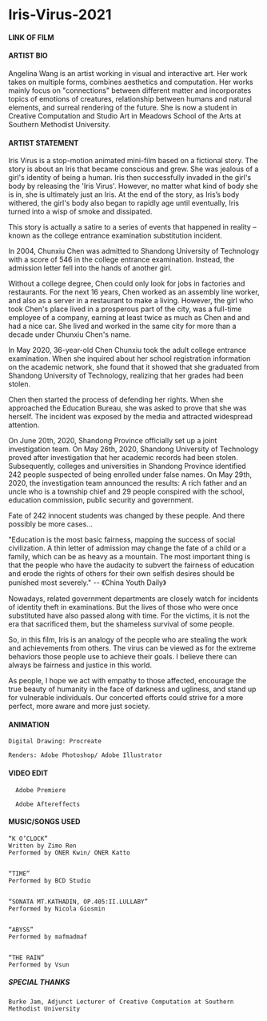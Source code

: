 # Iris-Virus-2021

#### LINK OF FILM


#### ARTIST BIO

Angelina Wang is an artist working in visual and interactive art. Her work takes on multiple forms, combines aesthetics and computation. Her works mainly focus on "connections" between different matter and incorporates topics of emotions of creatures, relationship between humans and natural elements, and surreal rendering of the future. She is now a student in Creative Computation and Studio Art in Meadows School of the Arts at Southern Methodist University.




#### ARTIST STATEMENT

 Iris Virus is a stop-motion animated mini-film based on a fictional story. The story is about an Iris that became conscious and grew. She was jealous of a girl's identity of being a human. Iris then successfully invaded in the girl's body by releasing the 'Iris Virus'. However, no matter what kind of body she is in, she is ultimately just an Iris.  At the end of the story, as Iris’s body withered, the girl's body also began to rapidly age until eventually, Iris turned into a wisp of smoke and dissipated.
                       
     
This story is actually a satire to a series of events that happened in reality – known as the college entrance examination substitution incident.


In 2004, Chunxiu Chen was admitted to Shandong University of Technology with a score of 546 in the college entrance examination. Instead, the admission letter fell into the hands of another girl. 


Without a college degree, Chen could only look for jobs in factories and restaurants. For the next 16 years, Chen worked as an assembly line worker, and also as a server in a restaurant to make a living.
However, the girl who took Chen's place lived in a prosperous part of the city, was a full-time employee of a company, earning at least twice as much as Chen and and had a nice car. She lived and worked in the same city for more than a decade under Chunxiu Chen's name.


In May 2020, 36-year-old Chen Chunxiu took the adult college entrance examination. When she inquired about her school registration information on the academic network, she found that it showed that she graduated from Shandong University of Technology, realizing that her grades had been stolen.


Chen then started the process of defending her rights. 
When she approached the Education Bureau, she was asked to prove that she was herself. 
The incident was exposed by the media and attracted widespread attention. 


      
On June 20th, 2020, Shandong Province officially set up a joint investigation team.
On May 26th, 2020, Shandong University of Technology proved after investigation that her academic records had been stolen.
Subsequently, colleges and universities in Shandong Province identified 242 people suspected of being enrolled under false names.
 On May 29th, 2020, the investigation team announced the results: A rich father and an uncle who is a township chief and 29 people conspired with the school, education commission, public security and government.
      
      
Fate of 242 innocent students was changed by these people.
And there possibly be more cases...



"Education is the most basic fairness, mapping the success of social civilization. A thin letter of admission may change the fate of a child or a family, which can be as heavy as a mountain. The most important thing is that the people who have the audacity to subvert the fairness of education and erode the rights of others for their own selfish desires should be punished most severely."
                                                                                                                        -- 《China Youth Daily》


                                                                                                                        
Nowadays, related government departments are closely watch for incidents of identity theft in examinations. But the lives of those who were once substituted have also passed along with time. For the victims, it is not the era that sacrificed them, but the shameless survival of some people.
      
      
So, in this film, Iris is an analogy of the people who are stealing the work and achievements from others. The virus can be viewed as for the extreme behaviors those people use to achieve their goals. I believe there can always be fairness and justice in this world. 


As people, I hope we act with empathy to those affected, encourage the true beauty of humanity in the face of darkness and ugliness, and stand up for vulnerable individuals.
Our concerted efforts could strive for a more perfect, more aware and more just society.






#### ANIMATION

    Digital Drawing: Procreate

    Renders: Adobe Photoshop/ Adobe Illustrator




#### VIDEO EDIT

      Adobe Premiere

      Adobe Aftereffects



#### MUSIC/SONGS USED

    “K O’CLOCK”
    Written by Zimo Ren
    Performed by ONER Kwin/ ONER Katto


    “TIME”
    Performed by BCD Studio
    

    “SONATA MT.KATHADIN, OP.405:II.LULLABY”
    Performed by Nicola Giosmin


    “ABYSS”
    Performed by mafmadmaf


    “THE RAIN”
    Performed by Vsun





##### SPECIAL THANKS

    Burke Jam, Adjunct Lecturer of Creative Computation at Southern Methodist University

